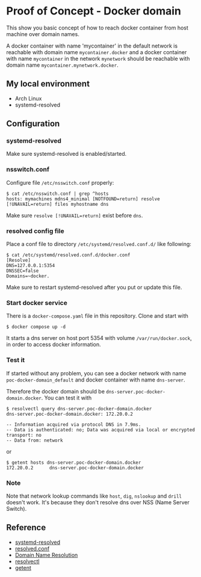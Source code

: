 # Proof of Concept - Docker domain

This show you basic concept of how to reach docker container from host machine over domain names.

A docker container with name 'mycontainer' in the default network is reachable with domain name `mycontainer.docker`
and a docker container with name `mycontainer` in the network `mynetwork` should be reachable with domain name `mycontainer.mynetwork.docker`.

## My local environment

- Arch Linux
- systemd-resolved

## Configuration

### systemd-resolved

Make sure systemd-resolved is enabled/started.

### nsswitch.conf

Configure file `/etc/nsswitch.conf` properly:

```
$ cat /etc/nsswitch.conf | grep ^hosts
hosts: mymachines mdns4_minimal [NOTFOUND=return] resolve [!UNAVAIL=return] files myhostname dns
```

Make sure `resolve [!UNAVAIL=return]` exist before `dns`.

### resolved config file

Place a conf file to directory `/etc/systemd/resolved.conf.d/` like following:

```
$ cat /etc/systemd/resolved.conf.d/docker.conf
[Resolve]
DNS=127.0.0.1:5354
DNSSEC=false
Domains=~docker.
```

Make sure to restart systemd-resolved after you put or update this file.

### Start docker service

There is a `docker-compose.yaml` file in this repository. Clone and start with

```
$ docker compose up -d
```

It starts a dns server on host port 5354 with volume `/var/run/docker.sock`, in order to access docker information.

### Test it

If started without any problem, you can see a docker network with name `poc-docker-domain_default` and docker container with name `dns-server`.

Therefore the docker domain should be `dns-server.poc-docker-domain.docker`. You can test it with

```
$ resolvectl query dns-server.poc-docker-domain.docker
dns-server.poc-docker-domain.docker: 172.20.0.2

-- Information acquired via protocol DNS in 7.9ms.
-- Data is authenticated: no; Data was acquired via local or encrypted transport: no
-- Data from: network
```

or

```
$ getent hosts dns-server.poc-docker-domain.docker
172.20.0.2      dns-server.poc-docker-domain.docker
```

### Note

Note that network lookup commands like `host`, `dig`, `nslookup` and `drill` doesn't work.
It's because they don't resolve dns over NSS (Name Server Switch).

## Reference

- [systemd-resolved](https://wiki.archlinux.org/title/systemd-resolved)
- [resolved.conf](https://www.freedesktop.org/software/systemd/man/resolved.conf.html)
- [Domain Name Resolution](https://wiki.archlinux.org/title/Domain_name_resolution)
- [resolvectl](https://www.freedesktop.org/software/systemd/man/resolvectl.html)
- [getent](https://man7.org/linux/man-pages/man1/getent.1.html)
